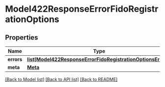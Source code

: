 # Model422ResponseErrorFidoRegistrationOptions

## Properties
Name | Type | Description | Notes
------------ | ------------- | ------------- | -------------
**errors** | [**list[Model422ResponseErrorFidoRegistrationOptionsErrors]**](Model422ResponseErrorFidoRegistrationOptionsErrors.md) |  | 
**meta** | [**Meta**](Meta.md) |  | 

[[Back to Model list]](../README.md#documentation-for-models) [[Back to API list]](../README.md#documentation-for-api-endpoints) [[Back to README]](../README.md)

